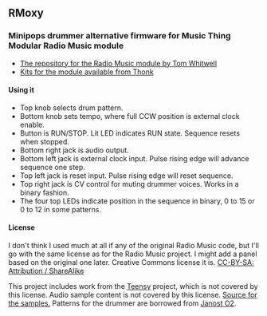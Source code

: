 ## RMoxy

### Minipops drummer alternative firmware for Music Thing Modular Radio Music module

- [The repository for the Radio Music module by Tom Whitwell](https://github.com/TomWhitwell/RadioMusic/)
- [Kits for the module available from Thonk](https://www.thonk.co.uk/shop/radio-music-full-diy-kit/)

#### Using it
- Top knob selects drum pattern.
- Bottom knob sets tempo, where full CCW position is external clock enable.
- Button is RUN/STOP. Lit LED indicates RUN state. Sequence resets when stopped.
- Bottom right jack is audio output.
- Bottom left jack is external clock input. Pulse rising edge will advance sequence one step.
- Top left jack is reset input. Pulse rising edge will reset sequence.
- Top right jack is CV control for muting drummer voices. Works in a binary fashion. 
- The four top LEDs indicate position in the sequence in binary, 0 to 15 or 0 to 12 in some patterns.


#### License  
I don't think I used much at all if any of the original Radio Music code, but I'll go with the same license as for the Radio Music project. I might add a panel based on the original one later. Creative Commons license it is. [CC-BY-SA: Attribution / ShareAlike](https://creativecommons.org/licenses/by-sa/3.0/)  
 
This project includes work from the [Teensy](https://www.pjrc.com/teensy/) project, which is not covered by this license. Audio sample content is not covered by this license. [Source for the samples.](http://samples.kb6.de) Patterns for the drummer are borrowed from [Janost O2](https://github.com/hexagon5un/jan_ostmans_synths).
